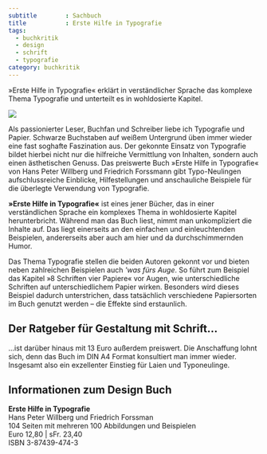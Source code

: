 ```yaml
---
subtitle        : Sachbuch
title           : Erste Hilfe in Typografie
tags:
  - buchkritik
  - design
  - schrift
  - typografie
category: buchkritik
---
```

»Erste Hilfe in Typografie« erklärt in verständlicher Sprache das komplexe Thema Typografie und unterteilt es in wohldosierte Kapitel.

<img src="{{ '/images/cover-erste-hilfe-typo.gif' | absolute_url }}">

Als passionierter Leser, Buchfan und Schreiber liebe ich Typografie und Papier. Schwarze Buchstaben auf weißem Untergrund üben immer wieder eine fast soghafte Faszination aus. Der gekonnte Einsatz von Typografie bildet hierbei nicht nur die hilfreiche Vermittlung von Inhalten, sondern auch einen ästhetischen Genuss. Das preiswerte Buch »Erste Hilfe in Typografie« von Hans Peter Willberg und Friedrich Forssmann gibt Typo-Neulingen aufschlussreiche Einblicke, Hilfestellungen und anschauliche Beispiele für die überlegte Verwendung von Typografie.

**»Erste Hilfe in Typografie«** ist eines jener Bücher, das in einer verständlichen Sprache ein komplexes Thema in wohldosierte Kapitel herunterbricht. Während man das Buch liest, nimmt man unkompliziert die Inhalte auf. Das liegt einerseits an den einfachen und einleuchtenden Beispielen, andererseits aber auch am hier und da durchschimmernden Humor.

Das Thema Typografie stellen die beiden Autoren gekonnt vor und bieten neben zahlreichen Beispielen auch *'was fürs Auge*. So führt zum Beispiel das Kapitel »8 Schriften vier Papiere« vor Augen, wie unterschiedliche Schriften auf unterschiedlichem Papier wirken. Besonders wird dieses Beispiel dadurch unterstrichen, dass tatsächlich verschiedene Papiersorten im Buch genutzt werden – die Effekte sind erstaunlich.

## Der Ratgeber für Gestaltung mit Schrift...

...ist darüber hinaus mit 13 Euro außerdem preiswert. Die Anschaffung lohnt sich, denn das Buch im DIN A4 Format konsultiert man immer wieder. Insgesamt also ein exzellenter Einstieg für Laien und Typoneulinge.

## Informationen zum Design Buch 

**Erste Hilfe in Typografie**  
Hans Peter Willberg und Friedrich Forssman  
104 Seiten mit mehreren 100 Abbildungen und Beispielen  
Euro 12,80 | sFr. 23,40  
ISBN 3-87439-474-3